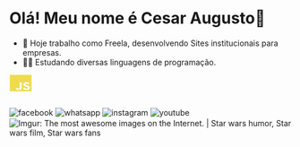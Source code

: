 # Olá! Meu nome é Cesar Augusto🤗
- 🚀 Hoje trabalho como Freela, desenvolvendo Sites institucionais para empresas.
- 👩‍💻 Estudando diversas linguagens de programação.
<div>
<img align="center" alt="Rafa-Js" height="30" width="40" src="https://raw.githubusercontent.com/devicons/devicon/master/icons/javascript/javascript-plain.svg" style="max-width: 100%;">
</div>

##
<img src="https://cdn-icons-png.flaticon.com/128/1384/1384168.png" data-src="https://cdn-icons-png.flaticon.com/128/1384/1384168.png" alt="facebook" title="facebook" width="64" height="64" class="lzy lazyload--done" srcset="https://cdn-icons-png.flaticon.com/128/1384/1384168.png 4x">
<img src="https://cdn-icons-png.flaticon.com/128/1384/1384079.png" data-src="https://cdn-icons-png.flaticon.com/128/1384/1384079.png" alt="whatsapp" title="whatsapp" width="64" height="64" class="lzy lazyload--done" srcset="https://cdn-icons-png.flaticon.com/128/1384/1384079.png 4x">
<img src="https://cdn-icons-png.flaticon.com/128/1384/1384172.png" data-src="https://cdn-icons-png.flaticon.com/128/1384/1384172.png" alt="instagram" title="instagram" width="64" height="64" class="lzy lazyload--done" srcset="https://cdn-icons-png.flaticon.com/128/1384/1384172.png 4x">
<img src="https://cdn-icons-png.flaticon.com/128/1384/1384169.png" data-src="https://cdn-icons-png.flaticon.com/128/1384/1384169.png" alt="youtube" title="youtube" width="64" height="64" class="lzy lazyload--done" srcset="https://cdn-icons-png.flaticon.com/128/1384/1384169.png 4x">
<img src="https://i.pinimg.com/originals/c9/b2/81/c9b2812d066f8a62ddd0a9f9341eba4d.gif" jsaction="load:XAeZkd;" jsname="HiaYvf" class="n3VNCb" alt="Imgur: The most awesome images on the Internet. | Star wars humor, Star  wars film, Star wars fans" data-noaft="1" style="width: 184.6667px; height: 126px; margin: 1.7px 0px;">
